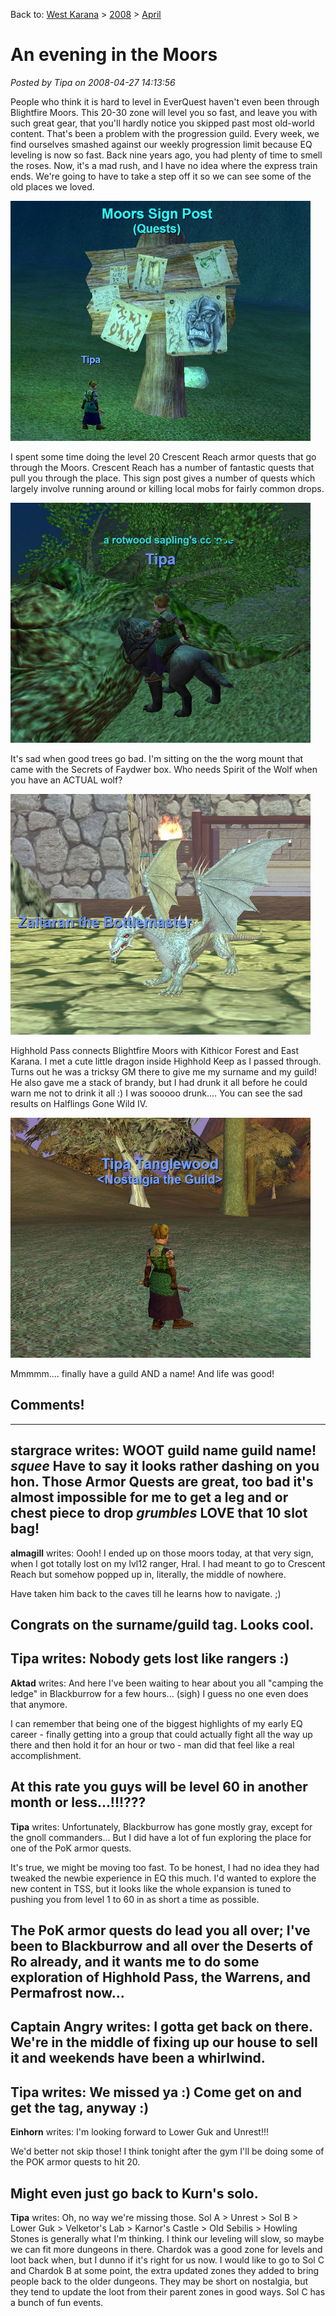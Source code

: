 Back to: [West Karana](/posts/westkarana.md) > [2008](/posts/2008/westkarana.md) > [April](./westkarana.md)
# An evening in the Moors

*Posted by Tipa on 2008-04-27 14:13:56*

People who think it is hard to level in EverQuest haven't even been through Blightfire Moors. This 20-30 zone will level you so fast, and leave you with such great gear, that you'll hardly notice you skipped past most old-world content. That's been a problem with the progression guild. Every week, we find ourselves smashed against our weekly progression limit because EQ leveling is now so fast. Back nine years ago, you had plenty of time to smell the roses. Now, it's a mad rush, and I have no idea where the express train ends. We're going to have to take a step off it so we can see some of the old places we loved.

![eqgame-2008-04-27-11-27-24-51.jpg](../../../uploads/2008/04/eqgame-2008-04-27-11-27-24-51.jpg)

I spent some time doing the level 20 Crescent Reach armor quests that go through the Moors. Crescent Reach has a number of fantastic quests that pull you through the place. This sign post gives a number of quests which largely involve running around or killing local mobs for fairly common drops.

![eqgame-2008-04-27-11-31-16-03.jpg](../../../uploads/2008/04/eqgame-2008-04-27-11-31-16-03.jpg)

It's sad when good trees go bad. I'm sitting on the the worg mount that came with the Secrets of Faydwer box. Who needs Spirit of the Wolf when you have an ACTUAL wolf?

![eqgame-2008-04-27-11-53-10-45.jpg](../../../uploads/2008/04/eqgame-2008-04-27-11-53-10-45.jpg)

Highhold Pass connects Blightfire Moors with Kithicor Forest and East Karana. I met a cute little dragon inside Highhold Keep as I passed through. Turns out he was a tricksy GM there to give me my surname and my guild! He also gave me a stack of brandy, but I had drunk it all before he could warn me not to drink it all :) I was sooooo drunk.... You can see the sad results on Halflings Gone Wild IV.

![eqgame-2008-04-27-12-28-34-85.jpg](../../../uploads/2008/04/eqgame-2008-04-27-12-28-34-85.jpg)

Mmmmm.... finally have a guild AND a name! And life was good!

## Comments!
---
**stargrace** writes: WOOT guild name guild name! *squee* Have to say it looks rather dashing on you hon. Those Armor Quests are great, too bad it's almost impossible for me to get a leg and or chest piece to drop *grumbles* LOVE that 10 slot bag!
---
**almagill** writes: Oooh! I ended up on those moors today, at that very sign, when I got totally lost on my lvl12 ranger, Hral. I had meant to go to Crescent Reach but somehow popped up in, literally, the middle of nowhere.

Have taken him back to the caves till he learns how to navigate. ;)

Congrats on the surname/guild tag. Looks cool.
---
**Tipa** writes: Nobody gets lost like rangers :)
---
**Aktad** writes: And here I've been waiting to hear about you all "camping the ledge" in Blackburrow for a few hours... (sigh) I guess no one even does that anymore.

I can remember that being one of the biggest highlights of my early EQ career - finally getting into a group that could actually fight all the way up there and then hold it for an hour or two - man did that feel like a real accomplishment.

At this rate you guys will be level 60 in another month or less...!!!???
---
**Tipa** writes: Unfortunately, Blackburrow has gone mostly gray, except for the gnoll commanders... But I did have a lot of fun exploring the place for one of the PoK armor quests.

It's true, we might be moving too fast. To be honest, I had no idea they had tweaked the newbie experience in EQ this much. I'd wanted to explore the new content in TSS, but it looks like the whole expansion is tuned to pushing you from level 1 to 60 in as short a time as possible.

The PoK armor quests do lead you all over; I've been to Blackburrow and all over the Deserts of Ro already, and it wants me to do some exploration of Highhold Pass, the Warrens, and Permafrost now...
---
**Captain Angry** writes: I gotta get back on there. We're in the middle of fixing up our house to sell it and weekends have been a whirlwind.
---
**Tipa** writes: We missed ya :) Come get on and get the tag, anyway :)
---
**Einhorn** writes: I'm looking forward to Lower Guk and Unrest!!!

We'd better not skip those! I think tonight after the gym I'll be doing some of the POK armor quests to hit 20.

Might even just go back to Kurn's solo.
---
**Tipa** writes: Oh, no way we're missing those. Sol A > Unrest > Sol B > Lower Guk > Velketor's Lab > Karnor's Castle > Old Sebilis > Howling Stones is generally what I'm thinking. I think our leveling will slow, so maybe we can fit more dungeons in there. Chardok was a good zone for levels and loot back when, but I dunno if it's right for us now. I would like to go to Sol C and Chardok B at some point, the extra updated zones they added to bring people back to the older dungeons. They may be short on nostalgia, but they tend to update the loot from their parent zones in good ways. Sol C has a bunch of fun events.
